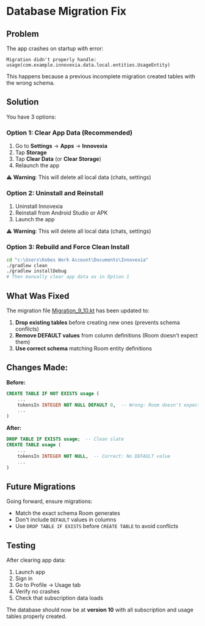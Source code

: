 # Database Migration Fix

## Problem
The app crashes on startup with error:
```
Migration didn't properly handle: usage(com.example.innovexia.data.local.entities.UsageEntity)
```

This happens because a previous incomplete migration created tables with the wrong schema.

## Solution

You have 3 options:

### Option 1: Clear App Data (Recommended)
1. Go to **Settings** → **Apps** → **Innovexia**
2. Tap **Storage**
3. Tap **Clear Data** (or **Clear Storage**)
4. Relaunch the app

⚠️ **Warning**: This will delete all local data (chats, settings)

### Option 2: Uninstall and Reinstall
1. Uninstall Innovexia
2. Reinstall from Android Studio or APK
3. Launch the app

⚠️ **Warning**: This will delete all local data (chats, settings)

### Option 3: Rebuild and Force Clean Install
```bash
cd "c:\Users\Kobes Work Account\Documents\Innovexia"
./gradlew clean
./gradlew installDebug
# Then manually clear app data as in Option 1
```

## What Was Fixed

The migration file [Migration_9_10.kt](app/src/main/java/com/example/innovexia/data/local/migrations/Migration_9_10.kt) has been updated to:

1. **Drop existing tables** before creating new ones (prevents schema conflicts)
2. **Remove DEFAULT values** from column definitions (Room doesn't expect them)
3. **Use correct schema** matching Room entity definitions

## Changes Made:

**Before:**
```sql
CREATE TABLE IF NOT EXISTS usage (
    ...
    tokensIn INTEGER NOT NULL DEFAULT 0,  -- Wrong: Room doesn't expect DEFAULT
    ...
)
```

**After:**
```sql
DROP TABLE IF EXISTS usage;  -- Clean slate
CREATE TABLE usage (
    ...
    tokensIn INTEGER NOT NULL,  -- Correct: No DEFAULT value
    ...
)
```

## Future Migrations

Going forward, ensure migrations:
- Match the exact schema Room generates
- Don't include `DEFAULT` values in columns
- Use `DROP TABLE IF EXISTS` before `CREATE TABLE` to avoid conflicts

## Testing

After clearing app data:
1. Launch app
2. Sign in
3. Go to Profile → Usage tab
4. Verify no crashes
5. Check that subscription data loads

The database should now be at **version 10** with all subscription and usage tables properly created.
